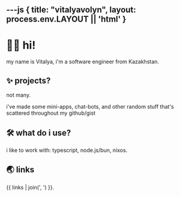 ---js
{
  title: "vitalyavolyn",
  layout: process.env.LAYOUT || 'html'
}
---

# :red_haired_man: hi!

my name is Vitalya, i'm a software engineer from Kazakhstan.

## :sparkles: projects?

not many.

i've made some mini-apps, chat-bots, and other random stuff that's scattered throughout my github/gist

<!--
a list of some of my active projects:

{% for project in projects %}
  - [{{ project.title }}]({{ project.link }}) ({{ project.text }})
{% endfor %}
-->

## :hammer_and_wrench: what do i use?

i like to work with:
typescript, node.js/bun, nixos.

## :earth_asia: links

{{ links | join(', ') }}.
